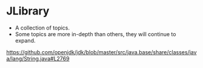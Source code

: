 # JLibrary
- A collection of topics.
- Some topics are more in-depth than others, they will continue to expand.

https://github.com/openjdk/jdk/blob/master/src/java.base/share/classes/java/lang/String.java#L2769